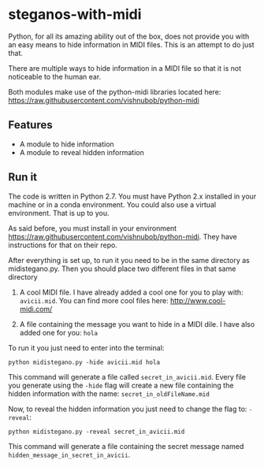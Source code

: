 # steganos-with-midi

Python, for all its amazing ability out of the box, does not provide you with
an easy means to hide information in MIDI files. This is an attempt to do just that.

There are multiple ways to hide information in a MIDI file so that it is not 
noticeable to the human ear. 

Both modules make use of the python-midi libraries located 
here: https://raw.githubusercontent.com/vishnubob/python-midi
## Features

* A module to hide information
* A module to reveal hidden information


## Run it

The code is written in Python 2.7. You must have Python 2.x installed in your machine or in a
conda environment. You could also use a virtual environment. That is up to you.

As said before, you must install in your environment https://raw.githubusercontent.com/vishnubob/python-midi.
 They have instructions for that on their repo.

After everything is set up, to run it you need to be in the same directory as midistegano.py. Then you should
place two different files in that same directory


1. A cool MIDI file. I have already added a cool one for you to play with: `avicii.mid`. You can find more cool files
here: http://www.cool-midi.com/

2. A file containing the message you want to hide in a MIDI dile. I have also added one for you: `hola`

To run it you just need to enter into the terminal:


```
python midistegano.py -hide avicii.mid hola
```

This command will generate a file called `secret_in_avicii.mid`. Every file you generate using the `-hide` flag will 
create a new file containing the hidden information with the name: `secret_in_oldFileName.mid`

Now, to reveal the hidden information you just need to change the flag to: `-reveal`:

```
python midistegano.py -reveal secret_in_avicii.mid
```

This command will generate a file containing the secret message named `hidden_message_in_secret_in_avicii`. 